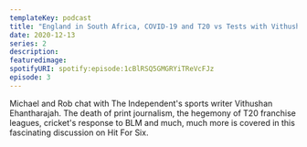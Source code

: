 ```yaml
---
templateKey: podcast
title: "England in South Africa, COVID-19 and T20 vs Tests with Vithushan Ehantharajah"
date: 2020-12-13
series: 2
description: 
featuredimage: 
spotifyURI: spotify:episode:1cBlRSQ5GMGRYiTReVcFJz
episode: 3
---
```

Michael and Rob chat with The Independent's sports writer Vithushan Ehantharajah. The death of print journalism, the hegemony of T20 franchise leagues, cricket's response to BLM and much, much more is covered in this fascinating discussion on Hit For Six.